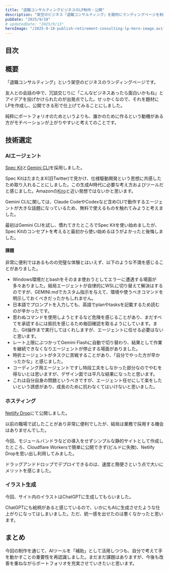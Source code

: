 ```yaml
---
title: "退職コンサルティングビジネスのLP制作・公開"
description: "架空のビジネス『退職コンサルティング』を題材にランディングページを制作・公開した記録です。Spec KitやGemini CLIなどAIエージェントを活用しつつ、実装やホスティングの試行錯誤を通じて得た気づきをまとめました。"
pubDate: "2025/9/18"
# updatedDate: "2025/9/13"
heroImage: "/2025-9-18-publish-retirement-consulting-lp-hero-image.avif"
---
```


## 目次

## 概要

「退職コンサルティング」という架空のビジネスのランディングページです。

友人との会話の中で、冗談交じりに「こんなビジネスあったら面白いかもね」とアイデアを投げかけられたのが出発点でした。せっかくなので、それを題材にLPを作成し、公開できる形で仕上げてみることにしました。

純粋にポートフォリオのためというよりも、誰かのために作るという動機がある方がモチベーションが上がりやすいと考えてのことです。

## 技術選定

### AIエージェント
[Spec Kit](https://github.com/github/spec-kit)と[Gemini CLI](https://github.com/google-gemini/gemini-cli)を採用しました。

Spec KitはたまたまX(旧Twitter)で見かけ、仕様駆動開発という思想に共感したため取り入れることにしました。この生成AI時代に必要な考え方およびツールだと感じました。Amazonの[Kiro](https://kiro.dev/)と近い発想ではないかと思います。

Gemini CLIに関しては、Claude CodeやCodexなど含めCLIで動作するエージェントが大きな話題になっているため、無料で使えるものを触れてみようと考えました。

最初はGemini CLIを試し、慣れてきたところでSpec Kitを使い始めましたが、Spec Kitのコンセプトを考えると最初から使い始めるほうがよかったと後悔しました。

#### 課題

非常に便利ではあるものの完璧な体験とはいえず、以下のような不満を感じることがありました。

- Windows環境だとbashをそのまま使おうとしてエラーに遭遇する場面が多々ありました。結局エージェントが自律的にWSLに切り替えて解決はするのですが、GEMINI.mdでカスタム指示を与えて、環境や使うべきコマンドを明示しておくべきだったかもしれません。
- 日本語でプロンプトを入力しても、英語でplanやtasksを記載するため読むのが辛かったです。
- 思わぬコマンドを使用しようとするなど危険を感じることがあり、まだすべてを承認するには抵抗を感じるため毎回確認を取るようにしています。また、Git操作まで実行してはくれしますが、エージェントに任せる必要はないと思います。
- レート上限にぶつかってGemini Flashに自動で切り替わり、結果として作業を継続できなくなりエージェントが停止する場面がありました。
- 時折エージェントがタスクに苦戦することがあり、「自分でやった方が早かったかな」と感じました。
- コーディング用エージェントですし特段工夫をしなかった部分なのでやむを得ないとは思いますが、デザイン面では平凡な結果になったと思います。
- これは自分自身の問題というべきですが、エージェント任せにして楽をしたいという誘惑があり、成長のために抗わなくてはいけないと思いました。

### ホスティング

[Netlify Drop](https://app.netlify.com/drop)にて公開しました。

以前の職場で試したことがあり非常に便利でしたが、結局は業務で採用する機会はありませんでした。

今回、モジュールバンドラなどの導入をせずシンプルな静的サイトとして作成したところ、Cloudflare Workersで簡単に公開できず(ビルドに失敗)、Netlify Dropを思い出し利用してみました。

ドラッグアンドドロップでデプロイできるのは、速度と簡便さという点で大いにメリットを感じました。

### イラスト生成

今回、サイト内のイラストはChatGPTに生成してもらいました。

ChatGPTにも絵柄があると感じているので、いかにもAIに生成させたような仕上がりになってはしまいました。ただ、統一感を出せたのは悪くなかったと思います。

## まとめ

今回の制作を通じて、AIツールを「補助」として活用しつつも、自分で考えて手を動かすことの重要性を再認識しました。まだまだ課題はありますが、今後も改善を重ねながらポートフォリオを充実させていきたいと思います。